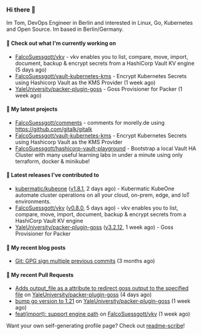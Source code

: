### Hi there 👋

Im Tom, DevOps Engineer in Berlin and interested in Linux, Go, Kubernetes and Open Source.
Im based in Berlin/Germany.

#### 👷 Check out what I'm currently working on

- [FalcoSuessgott/vkv](https://github.com/FalcoSuessgott/vkv) - vkv enables you to list, compare, move, import, document, backup &amp; encrypt secrets from a HashiCorp Vault KV engine (5 days ago)
- [FalcoSuessgott/vault-kubernetes-kms](https://github.com/FalcoSuessgott/vault-kubernetes-kms) - Encrypt Kubernetes Secrets using Hashicorp Vault as the KMS Provider (1 week ago)
- [YaleUniversity/packer-plugin-goss](https://github.com/YaleUniversity/packer-plugin-goss) - Goss Provisioner for Packer (1 week ago)

#### 🌱 My latest projects

- [FalcoSuessgott/comments](https://github.com/FalcoSuessgott/comments) - comments for morelly.de using https://github.com/gitalk/gitalk
- [FalcoSuessgott/vault-kubernetes-kms](https://github.com/FalcoSuessgott/vault-kubernetes-kms) - Encrypt Kubernetes Secrets using Hashicorp Vault as the KMS Provider
- [FalcoSuessgott/hashicorp-vault-playground](https://github.com/FalcoSuessgott/hashicorp-vault-playground) - Bootstrap a local Vault HA Cluster with many useful learning labs in under a minute using only terraform, docker &amp; minikube!

#### 🔭 Latest releases I've contributed to

- [kubermatic/kubeone](https://github.com/kubermatic/kubeone) ([v1.8.1](https://github.com/kubermatic/kubeone/releases/tag/v1.8.1), 2 days ago) - Kubermatic KubeOne automate cluster operations on all your cloud, on-prem, edge, and IoT environments.  
- [FalcoSuessgott/vkv](https://github.com/FalcoSuessgott/vkv) ([v0.8.0](https://github.com/FalcoSuessgott/vkv/releases/tag/v0.8.0), 5 days ago) - vkv enables you to list, compare, move, import, document, backup &amp; encrypt secrets from a HashiCorp Vault KV engine
- [YaleUniversity/packer-plugin-goss](https://github.com/YaleUniversity/packer-plugin-goss) ([v3.2.12](https://github.com/YaleUniversity/packer-plugin-goss/releases/tag/v3.2.12), 1 week ago) - Goss Provisioner for Packer

#### 📜 My recent blog posts

- [Git: GPG sign multiple previous commits](https://morelly.de/post/20240328_git_gpg_sign_commits/) (3 months ago)

#### 🔨 My recent Pull Requests

- [Adds output_file as a attribute to redirect goss output to the specified file](https://github.com/YaleUniversity/packer-plugin-goss/pull/100) on [YaleUniversity/packer-plugin-goss](https://github.com/YaleUniversity/packer-plugin-goss) (4 days ago)
- [bump go version to 1.21](https://github.com/YaleUniversity/packer-plugin-goss/pull/99) on [YaleUniversity/packer-plugin-goss](https://github.com/YaleUniversity/packer-plugin-goss) (1 week ago)
- [feat(import): support engine path](https://github.com/FalcoSuessgott/vkv/pull/280) on [FalcoSuessgott/vkv](https://github.com/FalcoSuessgott/vkv) (1 week ago)

Want your own self-generating profile page? Check out [readme-scribe](https://github.com/muesli/readme-scribe)!